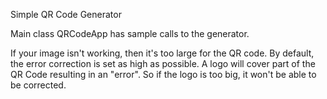Simple QR Code Generator

Main class QRCodeApp has sample calls to the generator.

If your image isn't working, then it's too large for the QR code.  By default, the error correction is set as high as possible.  A logo will cover part of the QR Code resulting in an "error".  So if the logo is too big, it won't be able to be corrected.
